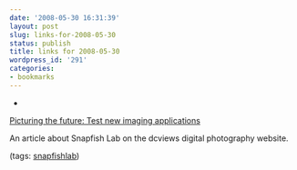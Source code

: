 ```yaml
---
date: '2008-05-30 16:31:39'
layout: post
slug: links-for-2008-05-30
status: publish
title: links for 2008-05-30
wordpress_id: '291'
categories:
- bookmarks
---
```



	
  * 
		

[Picturing the future: Test new imaging applications](http://www.dcviews.com/press/Snapfish-Lab.htm)


		

An article about Snapfish Lab on the dcviews digital photography website.


		

(tags: [snapfishlab](http://del.icio.us/eob/snapfishlab))


	




